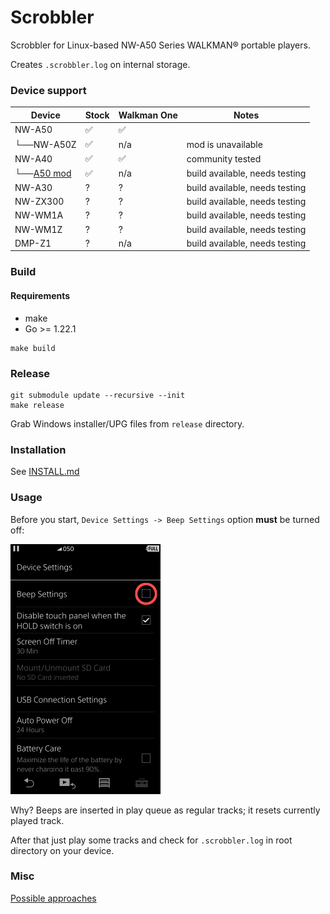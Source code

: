 Scrobbler
=========

Scrobbler for Linux-based NW-A50 Series WALKMAN® portable players.

Creates `.scrobbler.log` on internal storage.

### Device support

| Device          | Stock | Walkman One | Notes                          |
|-----------------|-------|-------------|--------------------------------|
| NW-A50          | ✅     | ✅           |                                |
| └──NW-A50Z      | ✅     | n/a         | mod is unavailable             |
| NW-A40          | ✅     | ✅           | community tested               |
| └──[A50 mod][1] | ✅     | n/a         | build available, needs testing |
| NW-A30          | ?     | ?           | build available, needs testing |
| NW-ZX300        | ?     | ?           | build available, needs testing |
| NW-WM1A         | ?     | ?           | build available, needs testing |
| NW-WM1Z         | ?     | ?           | build available, needs testing |
| DMP-Z1          | ?     | n/a         | build available, needs testing |

[1]: https://www.mrwalkman.com/p/nw-a40-stock-update.html

### Build

#### Requirements
- make
- Go >= 1.22.1

```shell
make build
```

### Release

```shell
git submodule update --recursive --init
make release
```

Grab Windows installer/UPG files from `release` directory.

### Installation

See [INSTALL.md](./INSTALL.md)

### Usage
Before you start, `Device Settings -> Beep Settings` option __must__ be turned off:

<img src="images/beep.png" height="400" alt="beep switch location">

Why? Beeps are inserted in play queue as regular tracks; it resets currently played track.

After that just play some tracks and check for `.scrobbler.log` in root directory on your device.

### Misc

[Possible approaches](HOW.md)

